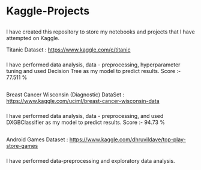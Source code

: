 # Kaggle-Projects

##
I have created this repository to store my notebooks and projects that I have attempted on Kaggle.

Titanic Dataset : https://www.kaggle.com/c/titanic
###
I have performed data analysis, data - preprocessing, hyperparameter tuning and used Decision Tree as my model to predict results.
Score :- 77.511 %

##
Breast Cancer Wisconsin (Diagnostic) DataSet : https://www.kaggle.com/uciml/breast-cancer-wisconsin-data
###
I have performed data analysis, data - preprocessing, and used DXGBClassifier as my model to predict results.
Score :- 94.73 %

##
Android Games Dataset : https://www.kaggle.com/dhruvildave/top-play-store-games
###
I have performed data-preprocessing and exploratory data analysis.

